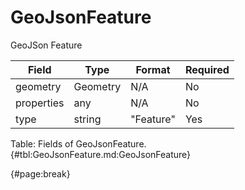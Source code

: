 <!--
    ATTENTION: This file was generated via gradle!
               Do NOT manually edit this file! Any such changes will be overwritten!
-->

# GeoJsonFeature

GeoJSon Feature

| Field | Type | Format | Required |
| ------- | ------- | ------- | --- |
| geometry | Geometry | N/A | No |
| properties | any | N/A | No |
| type | string | "Feature" | Yes |

Table: Fields of GeoJsonFeature. {#tbl:GeoJsonFeature.md:GeoJsonFeature}

{#page:break}
